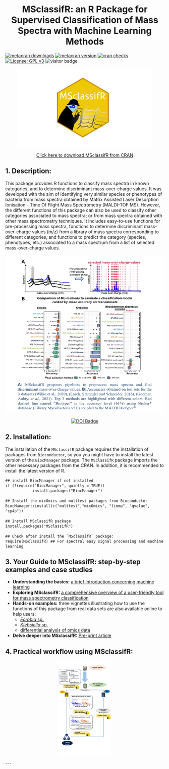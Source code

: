 <h1 align="center">MSclassifR: an R Package for Supervised Classification of Mass Spectra with Machine Learning Methods</h1>

[![metacran downloads](https://cranlogs.r-pkg.org/badges/grand-total/MSclassifR?color=green)](https://cran.r-project.org/web/packages/MSclassifR/index.html)
[![metacran version](https://www.r-pkg.org/badges/version/MSclassifR)](https://cran.r-project.org/web/packages/MSclassifR/index.html)
[![cran checks](https://badges.cranchecks.info/worst/MSclassifR.svg)](https://cran.r-project.org/web/checks/check_results_MSclassifR.html)
[![License: GPL v3](https://img.shields.io/badge/License-GPLv3-blue.svg)](https://www.gnu.org/licenses/gpl-3.0)
![visitor badge](https://visitor-badge.lithub.cc/badge?page_id=lizheming.visitor-badge&left_color=red&right_color=green) 

<p align="center">
  <img src=https://github.com/agodmer/MSclassifR_examples/blob/main/Figures/LogoMSclassifR.jpg width="430" height="250">
</p>
<p align="center">
  <a href="https://cran.r-project.org/web/packages/MSclassifR/index.html">Click here to download MSclassifR from CRAN</a>
</p>

## 1. Description:

This package provides R functions to classify mass spectra in known categories, and to determine discriminant mass-over-charge values. It was developed with the aim of identifying very similar species or phenotypes of bacteria from  mass spectra obtained by Matrix Assisted Laser Desorption Ionisation - Time Of Flight Mass Spectrometry (MALDI-TOF MS). However, the different functions of this package can also be used to classify other categories associated to mass spectra; or from mass spectra obtained with other mass spectrometry techniques. It includes easy-to-use functions for pre-processing mass spectra, functions to determine discriminant mass-over-charge values (m/z) from a library of mass spectra corresponding to different categories, and functions to predict the category (species, phenotypes, etc.) associated to a mass spectrum from a list of selected mass-over-charge values. 
<p align="center">
  <img src="Figures/screenMsclassifR_page-0001.jpg" width="500" height="500">
</p>

<p align="center">
  <a href="https://doi.org/10.1101/2022.03.14.484252">
    <img src="https://img.shields.io/badge/https://doi.org/10.1101/2022.03.14.484252-blue.svg" alt="DOI Badge">
  </a>
</p>

## 2. Installation:

The installation of the `MSclassifR` package requires the installation of packages from `Bioconductor`, so you you might have to install the latest version of the `BiocManager` package. The `MSclassifR` package imports the other necessary packages from the CRAN. In addition, it is recommended to install the latest version of R.

```
## install BiocManager if not installed
if (!require("BiocManager", quietly = TRUE))
            install.packages("BiocManager")

## Install the mixOmics and multtest packages from Bioconductor
BiocManager::install(c("multtest","mixOmics", "limma", "qvalue", "cp4p"))

## Install MSclassifR package
install.packages("MSclassifR")

## Check after install the `MSclassifR` package:
require(MSclassifR) ## For spectral easy signal processing and machine learning
```

## 3. Your Guide to MSclassifR: step-by-step examples and case studies
- **Understanding the basics:** [a brief introduction concerning machine learning](Documents/ML_intro.md)
- **Exploring MSclassifR:** [a comprehensive overview of a user-friendly tool for mass spectrometry classification](Documents/MSclassifR_summary.md)
- **Hands-on examples:** three vignettes illustrating how to use the functions of this package from real data sets are also available online to help users: 
  - [*Ecrobia* sp.](https://agodmer.github.io/MSclassifR_examples/Vignettes/Vignettemsclassifr_Ecrobiav3.html)
  - [*Klebsiella* sp.](https://agodmer.github.io/MSclassifR_examples/Vignettes/Vignettemsclassifr_Klebsiellav3.html)
  - [differential analysis of omics data](https://agodmer.github.io/MSclassifR_examples/Vignettes/Vignettemsclassifr_DAv3.html)
- **Delve deeper into MSclassifR:** [Pre-print article](https://www.biorxiv.org/content/10.1101/2022.03.14.484252v2)

## 4. Practical workflow using MSclassifR:

<p align="center" style="overflow: hidden; height: 300px; width: auto;">
  <img src="https://github.com/agodmer/MSclassifR_examples/blob/main/Figures/MSclassifRworkflow.PNG" alt="MSclassifR Workflow" style="object-fit: cover; object-position: top; width: auto; height: 100%;">
</p>
---
